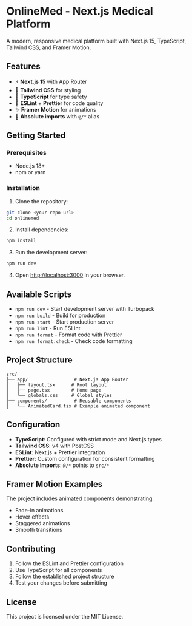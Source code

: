 # OnlineMed - Next.js Medical Platform

A modern, responsive medical platform built with Next.js 15, TypeScript, Tailwind CSS, and Framer Motion.

## Features

- ⚡ **Next.js 15** with App Router
- 🎨 **Tailwind CSS** for styling
- 🔧 **TypeScript** for type safety
- 📝 **ESLint** + **Prettier** for code quality
- ✨ **Framer Motion** for animations
- 🚀 **Absolute imports** with `@/*` alias

## Getting Started

### Prerequisites

- Node.js 18+
- npm or yarn

### Installation

1. Clone the repository:

```bash
git clone <your-repo-url>
cd onlinemed
```

2. Install dependencies:

```bash
npm install
```

3. Run the development server:

```bash
npm run dev
```

4. Open [http://localhost:3000](http://localhost:3000) in your browser.

## Available Scripts

- `npm run dev` - Start development server with Turbopack
- `npm run build` - Build for production
- `npm run start` - Start production server
- `npm run lint` - Run ESLint
- `npm run format` - Format code with Prettier
- `npm run format:check` - Check code formatting

## Project Structure

```
src/
├── app/                 # Next.js App Router
│   ├── layout.tsx      # Root layout
│   ├── page.tsx        # Home page
│   └── globals.css     # Global styles
├── components/          # Reusable components
│   └── AnimatedCard.tsx # Example animated component
```

## Configuration

- **TypeScript**: Configured with strict mode and Next.js types
- **Tailwind CSS**: v4 with PostCSS
- **ESLint**: Next.js + Prettier integration
- **Prettier**: Custom configuration for consistent formatting
- **Absolute Imports**: `@/*` points to `src/*`

## Framer Motion Examples

The project includes animated components demonstrating:

- Fade-in animations
- Hover effects
- Staggered animations
- Smooth transitions

## Contributing

1. Follow the ESLint and Prettier configuration
2. Use TypeScript for all components
3. Follow the established project structure
4. Test your changes before submitting

## License

This project is licensed under the MIT License.
